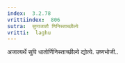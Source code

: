 ```yaml
---
index:  3.2.78
vrittiindex:  806
sutra:  सुप्यजातौ णिनिस्ताच्छील्ये
vritti:  laghu 
---
```


अजात्यर्थे सुपि धातोर्णिनिस्ताच्छील्ये द्योत्ये. उष्णभोजी..

